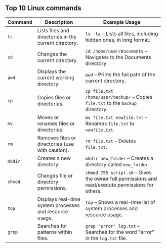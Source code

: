 ## Top 10 Linux commands

| Command   | Description                                                                                       | Example Usage                                         |
|-----------|---------------------------------------------------------------------------------------------------|-------------------------------------------------------|
| `ls`      | Lists files and directories in the current directory.                                              | `ls -la` – Lists all files, including hidden ones, in long format. |
| `cd`      | Changes the current directory.                                                                    | `cd /home/user/Documents` – Navigates to the Documents directory. |
| `pwd`     | Displays the current working directory.                                                           | `pwd` – Prints the full path of the current directory. |
| `cp`      | Copies files or directories.                                                                      | `cp file.txt /home/user/backup/` – Copies `file.txt` to the `backup` directory. |
| `mv`      | Moves or renames files or directories.                                                            | `mv file.txt newfile.txt` – Renames `file.txt` to `newfile.txt`. |
| `rm`      | Removes files or directories (use with caution).                                                  | `rm file.txt` – Deletes `file.txt`. |
| `mkdir`   | Creates a new directory.                                                                          | `mkdir new_folder` – Creates a directory called `new_folder`. |
| `chmod`   | Changes file or directory permissions.                                                            | `chmod 755 script.sh` – Gives the owner full permissions and read/execute permissions for others. |
| `top`     | Displays real-time system processes and resource usage.                                            | `top` – Shows a real-time list of system processes and resource usage. |
| `grep`    | Searches for patterns within files.                                                               | `grep "error" log.txt` – Searches for the word "error" in the `log.txt` file. |